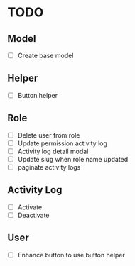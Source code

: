 # TODO

## Model

-   [ ] Create base model

## Helper

-   [ ] Button helper

## Role

-   [ ] Delete user from role
-   [ ] Update permission activity log
-   [ ] Activity log detail modal
-   [ ] Update slug when role name updated
-   [ ] paginate activity logs

## Activity Log

-   [ ] Activate
-   [ ] Deactivate

## User

-   [ ] Enhance button to use button helper
